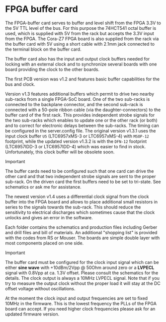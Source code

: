 # FPGA buffer card

The FPGA-buffer card serves to buffer and level shift from the FPGA 3.3V to the 5V TTL level of the bus. For this purpose the 74HCT541 octal buffer is used, which is supplied with 5V from the rack but accepts the 3.3V input from the FPGA. The Cora-Z7 FPGA board is also supplied from the rack via the buffer card with 5V using a short cable with 2.1mm jack connected to the terminal block on the buffer card.

The buffer card also has the input and output clock buffers needed for locking with an external clock and to synchronize several boards with one board providing the clock to the other boards. 

The first PCB version was v1.2 and features basic buffer capabilities for the bus and clock.

Version v1.3 features additional buffers which permit to drive two nearby sub-racks from a single FPGA-SoC board. One of the two sub-racks is connected to the backplane connector, and the second sub-rack is connected with a 50-pole ribbon cable (via the daughter-connectors) to the buffer card of the first rack. This provides independent strobe signals for the two sub-racks which enables to update one or the other rack (or both) and to correct for electronic delays between the sub-racks. The timing can be configured in the server.config file. The original version v1.3.1 uses the input clock buffer `U5` (LTC6957xMS-3 or LTC6957xMS-4) with `MSOP-12` footprint, while the updated version v1.3.2 is with the `DFN-12` footprint (LTC6957IDD-3 or LTC6957IDD-4) which was easier to find in stock. Unfortunately, this clock buffer will be obsolete soon.

>[!IMPORTANT]
>The buffer cards need to be configured such that one card can drive the other card and that two independent strobe signals are sent to the proper sub-rack. On the driven card the first buffers need to be set to tri-state. See schematics or ask me for assistance.

The newest version v1.4 uses a differential clock signal from the clock buffer into the FPGA board and allows to place additional small resistors in series to the signals towards the sub-rack. This should reduce the sensitivity to electrical discharges which sometimes cause that the clock unlocks and gives an error in the software.

Each folder contains the schematics and production files including Gerber and drill files and bill of materials. An additional "shopping list" is provided with the codes from RS or Mouser. The boards are simple double layer with most components placed on one side. 

>[!IMPORTANT]
>The buffer card must be configured for the clock input signal which can be either **sine wave** with +10dBm/2Vpp @ 50Ohm around zero or a **LVPECL** signal with 0.8Vpp at ca. 1.3V offset. Please consult the schematics for the details. The clock output is always a 10MHz LVPECL signal. Note that if you try to measure the output clock without the proper load it will stay at the DC offset voltage without oscillations.

At the moment the clock input and output frequencies are set to fixed 10MHz in the firmware. This is the lowest frequency the PLLs of the FPGA board can accept. If you need higher clock frequencies please ask for an updated firmware version.


